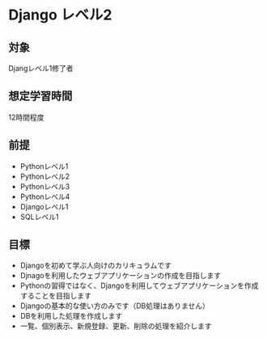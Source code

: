 # Django レベル2
## 対象
Djangレベル1修了者

## 想定学習時間
12時間程度

## 前提
* Pythonレベル1
* Pythonレベル2
* Pythonレベル3
* Pythonレベル4
* Djangoレベル1
* SQLレベル1

## 目標
* Djangoを初めて学ぶ人向けのカリキュラムです
* Djnagoを利用したウェブアプリケーションの作成を目指します
* Pythonの習得ではなく、Djangoを利用してウェブアプリケーションを作成することを目指します
* Djangoの基本的な使い方のみです（DB処理はありません）
* DBを利用した処理を作成します
* 一覧、個別表示、新規登録、更新、削除の処理を紹介します

